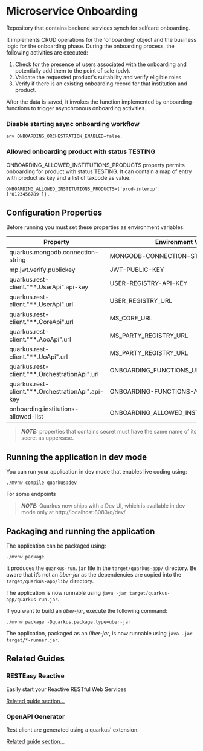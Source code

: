 # Microservice Onboarding

Repository that contains backend services synch for selfcare onboarding.

It implements CRUD operations for the 'onboarding' object and the business logic for the onboarding phase. During the onboarding process, the following activities are executed:

1. Check for the presence of users associated with the onboarding and potentially add them to the point of sale (pdv).
2. Validate the requested product's suitability and verify eligible roles.
3. Verify if there is an existing onboarding record for that institution and product.

After the data is saved, it invokes the function implemented by onboarding-functions to trigger asynchronous onboarding activities. 

### Disable starting async onboarding workflow

````properties
env ONBOARDING_ORCHESTRATION_ENABLED=false.
````
### Allowed onboarding product with status TESTING

ONBOARDING_ALLOWED_INSTITUTIONS_PRODUCTS property permits onboarding for product with status TESTING. It can contain a map of entry with product as key and a list of taxcode as value.

````properties
ONBOARDING_ALLOWED_INSTITUTIONS_PRODUCTS={'prod-interop': ['0123456789']}.
````

## Configuration Properties

Before running you must set these properties as environment variables.


| **Property**                                           | **Environment Variable**                 | **Default** | **Required** |
|--------------------------------------------------------|------------------------------------------|-------------|:------------:|
| quarkus.mongodb.connection-string<br/>                 | MONGODB-CONNECTION-STRING                |             |     yes      |
| mp.jwt.verify.publickey<br/>                           | JWT-PUBLIC-KEY                           |             |     yes      |
| quarkus.rest-client."**.UserApi".api-key<br/>          | USER-REGISTRY-API-KEY                    |             |     yes      |
| quarkus.rest-client."**.UserApi".url<br/>              | USER_REGISTRY_URL                        |             |     yes      |
| quarkus.rest-client."**.CoreApi".url<br/>              | MS_CORE_URL                              |             |     yes      |
| quarkus.rest-client."**.AooApi".url<br/>               | MS_PARTY_REGISTRY_URL                    |             |     yes      |
| quarkus.rest-client."**.UoApi".url<br/>                | MS_PARTY_REGISTRY_URL                    |             |     yes      |
| quarkus.rest-client."**.OrchestrationApi".url<br/>     | ONBOARDING_FUNCTIONS_URL                 |             |     yes      |
| quarkus.rest-client."**.OrchestrationApi".api-key<br/> | ONBOARDING-FUNCTIONS-API-KEY             |             |     yes      |
| onboarding.institutions-allowed-list<br/>              | ONBOARDING_ALLOWED_INSTITUTIONS_PRODUCTS |             |      no      |

> **_NOTE:_**  properties that contains secret must have the same name of its secret as uppercase.


## Running the application in dev mode

You can run your application in dev mode that enables live coding using:
```shell script
./mvnw compile quarkus:dev
```

For some endpoints 

> **_NOTE:_**  Quarkus now ships with a Dev UI, which is available in dev mode only at http://localhost:8083/q/dev/.

## Packaging and running the application

The application can be packaged using:
```shell script
./mvnw package
```
It produces the `quarkus-run.jar` file in the `target/quarkus-app/` directory.
Be aware that it’s not an _über-jar_ as the dependencies are copied into the `target/quarkus-app/lib/` directory.

The application is now runnable using `java -jar target/quarkus-app/quarkus-run.jar`.

If you want to build an _über-jar_, execute the following command:
```shell script
./mvnw package -Dquarkus.package.type=uber-jar
```

The application, packaged as an _über-jar_, is now runnable using `java -jar target/*-runner.jar`.

## Related Guides


### RESTEasy Reactive

Easily start your Reactive RESTful Web Services

[Related guide section...](https://quarkus.io/guides/getting-started-reactive#reactive-jax-rs-resources)

### OpenAPI Generator

Rest client are generated using a quarkus' extension.

[Related guide section...](hhttps://github.com/quarkiverse/quarkus-openapi-generator)
